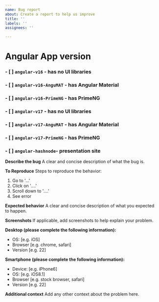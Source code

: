 ```yaml
---
name: Bug report
about: Create a report to help us improve
title: ''
labels: ''
assignees: ''

---
```


# Angular App version

### - [ ] `angular-v16` - has no UI libraries
### - [ ] `angular-v16-AnguMAT` - has Angular Material
### - [ ] `angular-v16-PrimeNG` - has PrimeNG 
### - [ ] `angular-v17` - has no UI libraries
### - [ ] `angular-v17-AnguMAT` - has Angular Material
### - [ ] `angular-v17-PrimeNG` - has PrimeNG 
### - [ ] `angular-hashnode`- presentation site


**Describe the bug**
A clear and concise description of what the bug is.

**To Reproduce**
Steps to reproduce the behavior:
1. Go to '...'
2. Click on '....'
3. Scroll down to '....'
4. See error

**Expected behavior**
A clear and concise description of what you expected to happen.

**Screenshots**
If applicable, add screenshots to help explain your problem.

**Desktop (please complete the following information):**
 - OS: [e.g. iOS]
 - Browser [e.g. chrome, safari]
 - Version [e.g. 22]

**Smartphone (please complete the following information):**
 - Device: [e.g. iPhone6]
 - OS: [e.g. iOS8.1]
 - Browser [e.g. stock browser, safari]
 - Version [e.g. 22]

**Additional context**
Add any other context about the problem here.
